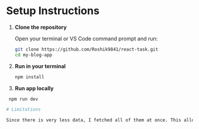 # Setup Instructions

1. **Clone the repository**

   Open your terminal or VS Code command prompt and run:

   ```bash
   git clone https://github.com/Roshik9841/react-task.git
   cd my-blog-app

   ```

2. **Run in your terminal**

   ```bash
   npm install

   ```

3. **Run app locally**

```bash
 npm run dev

# Limitations

Since there is very less data, I fetched all of them at once. This allowed me to implement client-side search and pagination. If the data was too large, I would have used server-side search and pagination if the API allowed it.
```
